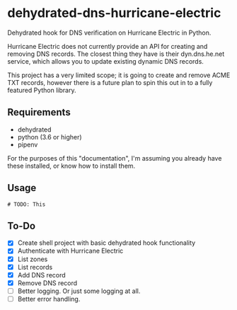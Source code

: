 # dehydrated-dns-hurricane-electric

Dehydrated hook for DNS verification on Hurricane Electric in Python.

Hurricane Electric does not currently provide an API for creating and removing DNS records. The closest thing they have is their dyn.dns.he.net service, which allows you to update existing dynamic DNS records.

This project has a very limited scope; it is going to create and remove ACME TXT records, however there is a future plan to spin this out in to a fully featured Python library.

## Requirements

- dehydrated
- python (3.6 or higher)
- pipenv

For the purposes of this "documentation", I'm assuming you already have these installed, or know how to install them.

## Usage

`# TODO: This`

## To-Do

- [x] Create shell project with basic dehydrated hook functionality
- [x] Authenticate with Hurricane Electric
- [x] List zones
- [x] List records
- [x] Add DNS record
- [x] Remove DNS record
- [ ] Better logging. Or just some logging at all.
- [ ] Better error handling.
